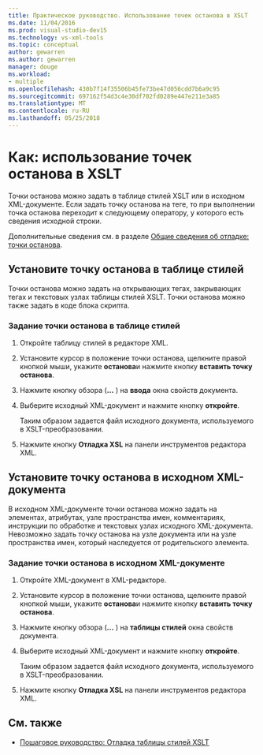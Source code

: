 ```yaml
---
title: Практическое руководство. Использование точек останова в XSLT
ms.date: 11/04/2016
ms.prod: visual-studio-dev15
ms.technology: vs-xml-tools
ms.topic: conceptual
author: gewarren
ms.author: gewarren
manager: douge
ms.workload:
- multiple
ms.openlocfilehash: 430b7f14f35506b45fe73be47d056cdd7b6a9c95
ms.sourcegitcommit: 697162f54d3c4e30df702fd0289e447e211e3a85
ms.translationtype: MT
ms.contentlocale: ru-RU
ms.lasthandoff: 05/25/2018
---
```

# <a name="how-to-use-breakpoints-with-xslt"></a>Как: использование точек останова в XSLT

Точки останова можно задать в таблице стилей XSLT или в исходном XML-документе. Если задать точку останова на теге, то при выполнении точка останова переходит к следующему оператору, у которого есть сведения исходной строки.

Дополнительные сведения см. в разделе [Общие сведения об отладке: точки останова](../debugger/using-breakpoints.md).

## <a name="set-a-breakpoint-in-a-style-sheet"></a>Установите точку останова в таблице стилей

Точки останова можно задать на открывающих тегах, закрывающих тегах и текстовых узлах таблицы стилей XSLT. Точки останова можно также задать в коде блока скрипта.

### <a name="to-set-a-breakpoint-in-a-style-sheet"></a>Задание точки останова в таблице стилей

1.  Откройте таблицу стилей в редакторе XML.

2.  Установите курсор в положение точки останова, щелкните правой кнопкой мыши, укажите **останова**и нажмите кнопку **вставить точку останова**.

3.  Нажмите кнопку обзора (**...** ) на **ввода** окна свойств документа.

4.  Выберите исходный XML-документ и нажмите кнопку **откройте**.

     Таким образом задается файл исходного документа, используемого в XSLT-преобразовании.

5.  Нажмите кнопку **Отладка XSL** на панели инструментов редактора XML.

## <a name="set-a-breakpoint-in-an-xml-source-document"></a>Установите точку останова в исходном XML-документа

В исходном XML-документе точки останова можно задать на элементах, атрибутах, узле пространства имен, комментариях, инструкции по обработке и текстовых узлах исходного XML-документа. Невозможно задать точку останова на узле документа или на узле пространства имен, который наследуется от родительского элемента.

### <a name="to-set-a-breakpoint-in-an-xml-source-document"></a>Задание точки останова в исходном XML-документе 

1.  Откройте XML-документ в XML-редакторе.

2.  Установите курсор в положение точки останова, щелкните правой кнопкой мыши, укажите **останова**и нажмите кнопку **вставить точку останова**.

3.  Нажмите кнопку обзора (**...** ) на **таблицы стилей** окна свойств документа.

4.  Выберите исходный XML-документ и нажмите кнопку **откройте**.

     Таким образом задается файл исходного документа, используемого в XSLT-преобразовании.

5.  Нажмите кнопку **Отладка XSL** на панели инструментов редактора XML.

## <a name="see-also"></a>См. также

- [Пошаговое руководство: Отладка таблицы стилей XSLT](../xml-tools/walkthrough-debug-an-xslt-style-sheet.md)